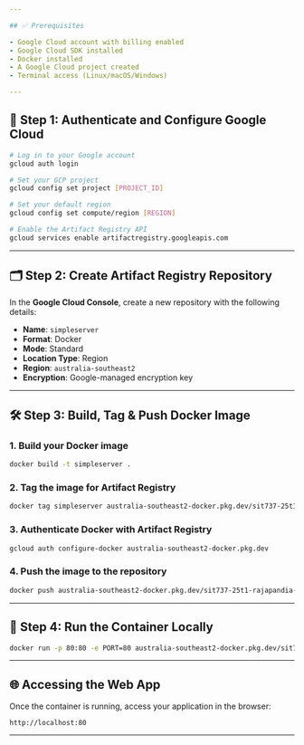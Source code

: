 ```yaml
---

## ✅ Prerequisites

- Google Cloud account with billing enabled
- Google Cloud SDK installed
- Docker installed
- A Google Cloud project created
- Terminal access (Linux/macOS/Windows)

---
```


## 🔐 Step 1: Authenticate and Configure Google Cloud

```bash
# Log in to your Google account
gcloud auth login

# Set your GCP project
gcloud config set project [PROJECT_ID]

# Set your default region
gcloud config set compute/region [REGION]

# Enable the Artifact Registry API
gcloud services enable artifactregistry.googleapis.com
```

---

## 🗂️ Step 2: Create Artifact Registry Repository

In the **Google Cloud Console**, create a new repository with the following details:

- **Name**: `simpleserver`
- **Format**: Docker
- **Mode**: Standard
- **Location Type**: Region
- **Region**: `australia-southeast2`
- **Encryption**: Google-managed encryption key

---

## 🛠️ Step 3: Build, Tag & Push Docker Image

### 1. Build your Docker image

```bash
docker build -t simpleserver .
```

### 2. Tag the image for Artifact Registry

```bash
docker tag simpleserver australia-southeast2-docker.pkg.dev/sit737-25t1-rajapandia-8dff346/latestserver/simpleserver
```

### 3. Authenticate Docker with Artifact Registry

```bash
gcloud auth configure-docker australia-southeast2-docker.pkg.dev
```

### 4. Push the image to the repository

```bash
docker push australia-southeast2-docker.pkg.dev/sit737-25t1-rajapandia-8dff346/latestserver/simpleserver
```

---

## 🧪 Step 4: Run the Container Locally

```bash
docker run -p 80:80 -e PORT=80 australia-southeast2-docker.pkg.dev/sit737-25t1-rajapandia-8dff346/latestserver/simpleserver
```
---

## 🌐 Accessing the Web App

Once the container is running, access your application in the browser:

```
http://localhost:80
```

---



